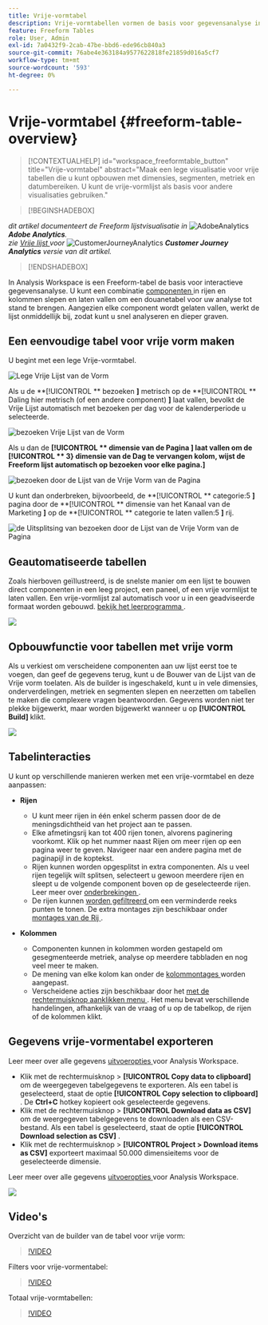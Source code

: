 ```yaml
---
title: Vrije-vormtabel
description: Vrije-vormtabellen vormen de basis voor gegevensanalyse in Workspace
feature: Freeform Tables
role: User, Admin
exl-id: 7a0432f9-2cab-47be-bbd6-ede96cb840a3
source-git-commit: 76abe4e363184a9577622818fe21859d016a5cf7
workflow-type: tm+mt
source-wordcount: '593'
ht-degree: 0%

---
```


# Vrije-vormtabel {#freeform-table-overview}


<!-- markdownlint-disable MD034 -->

>[!CONTEXTUALHELP]
>id="workspace_freeformtable_button"
>title="Vrije-vormtabel"
>abstract="Maak een lege visualisatie voor vrije tabellen die u kunt opbouwen met dimensies, segmenten, metriek en datumbereiken. U kunt de vrije-vormlijst als basis voor andere visualisaties gebruiken."

<!-- markdownlint-enable MD034 -->


>[!BEGINSHADEBOX]

_dit artikel documenteert de Freeform lijstvisualisatie in_ ![ AdobeAnalytics ](/help/assets/icons/AdobeAnalytics.svg) _**Adobe Analytics**._<br/>_zie [ Vrije lijst ](https://experienceleague.adobe.com/en/docs/analytics-platform/using/cja-workspace/visualizations/freeform-table/freeform-table) voor_ ![ CustomerJourneyAnalytics ](/help/assets/icons/CustomerJourneyAnalytics.svg) _**Customer Journey Analytics** versie van dit artikel._

>[!ENDSHADEBOX]

In Analysis Workspace is een Freeform-tabel de basis voor interactieve gegevensanalyse. U kunt een combinatie [ componenten ](https://experienceleague.adobe.com/docs/analytics/analyze/analysis-workspace/components/analysis-workspace-components.html) in rijen en kolommen slepen en laten vallen om een douanetabel voor uw analyse tot stand te brengen. Aangezien elke component wordt gelaten vallen, werkt de lijst onmiddellijk bij, zodat kunt u snel analyseren en dieper graven.

## Een eenvoudige tabel voor vrije vorm maken

U begint met een lege Vrije-vormtabel.

![ Lege Vrije Lijst van de Vorm ](assets/freeform-table-1.png)

Als u de **[!UICONTROL ** bezoeken **]** metrisch op de **[!UICONTROL ** Daling hier metrisch (of een andere component) **]** laat vallen, bevolkt de Vrije Lijst automatisch met bezoeken per dag voor de kalenderperiode u selecteerde.

![ bezoeken Vrije Lijst van de Vorm ](assets/freeform-table-2.png)

Als u dan de **[!UICONTROL ** dimensie van de Pagina **]** laat vallen om de **[!UICONTROL ** 3} dimensie van de Dag te vervangen kolom, wijst de Freeform lijst automatisch op bezoeken voor elke pagina.**]**

![ bezoeken door de Lijst van de Vrije Vorm van de Pagina ](assets/freeform-table-3.png)

U kunt dan onderbreken, bijvoorbeeld, de **[!UICONTROL ** categorie:5 **]** pagina door de **[!UICONTROL ** dimensie van het Kanaal van de Marketing **]** op de **[!UICONTROL ** categorie te laten vallen:5 **]** rij.

![ de Uitsplitsing van bezoeken door de Lijst van de Vrije Vorm van de Pagina ](assets/freeform-table-4.png)


## Geautomatiseerde tabellen

Zoals hierboven geïllustreerd, is de snelste manier om een lijst te bouwen direct componenten in een leeg project, een paneel, of een vrije vormlijst te laten vallen. Een vrije-vormlijst zal automatisch voor u in een geadviseerde formaat worden gebouwd. [ bekijk het leerprogramma ](https://experienceleague.adobe.com/docs/analytics-learn/tutorials/analysis-workspace/building-freeform-tables/auto-build-freeform-tables-in-analysis-workspace.html).

![](assets/automated-table.png)

## Opbouwfunctie voor tabellen met vrije vorm

Als u verkiest om verscheidene componenten aan uw lijst eerst toe te voegen, dan geef de gegevens terug, kunt u de Bouwer van de Lijst van de Vrije vorm toelaten. Als de builder is ingeschakeld, kunt u in vele dimensies, onderverdelingen, metriek en segmenten slepen en neerzetten om tabellen te maken die complexere vragen beantwoorden. Gegevens worden niet ter plekke bijgewerkt, maar worden bijgewerkt wanneer u op **[!UICONTROL Build]** klikt.

![](assets/table-builder.png)

## Tabelinteracties

U kunt op verschillende manieren werken met een vrije-vormtabel en deze aanpassen:

* **Rijen**
   * U kunt meer rijen in één enkel scherm passen door de de meningsdichtheid van het project [ ](https://experienceleague.adobe.com/docs/analytics/analyze/analysis-workspace/build-workspace-project/view-density.html) aan te passen.
   * Elke afmetingsrij kan tot 400 rijen tonen, alvorens paginering voorkomt. Klik op het nummer naast Rijen om meer rijen op een pagina weer te geven. Navigeer naar een andere pagina met de paginapijl in de koptekst.
   * Rijen kunnen worden opgesplitst in extra componenten. Als u veel rijen tegelijk wilt splitsen, selecteert u gewoon meerdere rijen en sleept u de volgende component boven op de geselecteerde rijen. Leer meer over [ onderbrekingen ](https://experienceleague.adobe.com/docs/analytics/analyze/analysis-workspace/components/dimensions/t-breakdown-fa.html).
   * De rijen kunnen [ worden gefiltreerd ](https://experienceleague.adobe.com/docs/analytics/analyze/analysis-workspace/visualizations/freeform-table/filter-and-sort.html) om een verminderde reeks punten te tonen. De extra montages zijn beschikbaar onder [ montages van de Rij ](https://experienceleague.adobe.com/docs/analytics/analyze/analysis-workspace/visualizations/freeform-table/column-row-settings/table-settings.html).

* **Kolommen**
   * Componenten kunnen in kolommen worden gestapeld om gesegmenteerde metriek, analyse op meerdere tabbladen en nog veel meer te maken.
   * De mening van elke kolom kan onder de [ kolommontages ](https://experienceleague.adobe.com/docs/analytics/analyze/analysis-workspace/build-workspace-project/column-row-settings/column-settings.html) worden aangepast.
   * Verscheidene acties zijn beschikbaar door het [ met de rechtermuisknop aanklikken menu ](https://experienceleague.adobe.com/docs/analytics-learn/tutorials/analysis-workspace/building-freeform-tables/using-the-right-click-menu.html). Het menu bevat verschillende handelingen, afhankelijk van de vraag of u op de tabelkop, de rijen of de kolommen klikt.

## Gegevens vrije-vormentabel exporteren

Leer meer over alle gegevens [ uitvoeropties ](https://experienceleague.adobe.com/docs/analytics/analyze/analysis-workspace/curate-share/download-send.html) voor Analysis Workspace.

* Klik met de rechtermuisknop > **[!UICONTROL Copy data to clipboard]** om de weergegeven tabelgegevens te exporteren. Als een tabel is geselecteerd, staat de optie **[!UICONTROL Copy selection to clipboard]** . De **Ctrl+C** hotkey kopieert ook geselecteerde gegevens.
* Klik met de rechtermuisknop > **[!UICONTROL Download data as CSV]** om de weergegeven tabelgegevens te downloaden als een CSV-bestand. Als een tabel is geselecteerd, staat de optie **[!UICONTROL Download selection as CSV]** .
* Klik met de rechtermuisknop > **[!UICONTROL Project > Download items as CSV]** exporteert maximaal 50.000 dimensieitems voor de geselecteerde dimensie.

Leer meer over alle gegevens [ uitvoeropties ](https://experienceleague.adobe.com/docs/analytics/analyze/analysis-workspace/curate-share/download-send.html) voor Analysis Workspace.

![](assets/export-options.png)

## Video&#39;s

Overzicht van de builder van de tabel voor vrije vorm:

>[!VIDEO](https://video.tv.adobe.com/v/31318/?quality=12)

Filters voor vrije-vormentabel:

>[!VIDEO](https://video.tv.adobe.com/v/23232/?quality=12)

Totaal vrije-vormtabellen:

>[!VIDEO](https://video.tv.adobe.com/v/29273/?quality=12)
